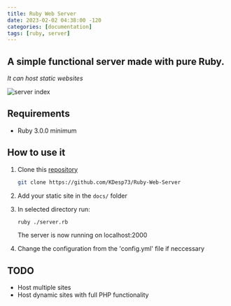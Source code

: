 ```yaml
---
title: Ruby Web Server
date: 2023-02-02 04:38:00 -120
categories: [documentation] 
tags: [ruby, server]
---
```


## A simple functional server made with pure Ruby.

*It can host static websites*

![server index](https://user-images.githubusercontent.com/63654361/216193983-89083007-d1aa-44f4-b711-60ef24be02ec.png)

## Requirements

* Ruby 3.0.0 minimum

## How to use it

1. Clone this [repository](https://github.com/KDesp73/Ruby-Web-Server)

    ```bash
    git clone https://github.com/KDesp73/Ruby-Web-Server
    ```
    
2. Add your static site in the `docs/` folder

3. In selected directory run: 

    ```bash
    ruby ./server.rb
    ```
    The server is now running on localhost:2000

4. Change the configuration from the 'config.yml' file if neccessary

## TODO

* Host multiple sites
* Host dynamic sites with full PHP functionality